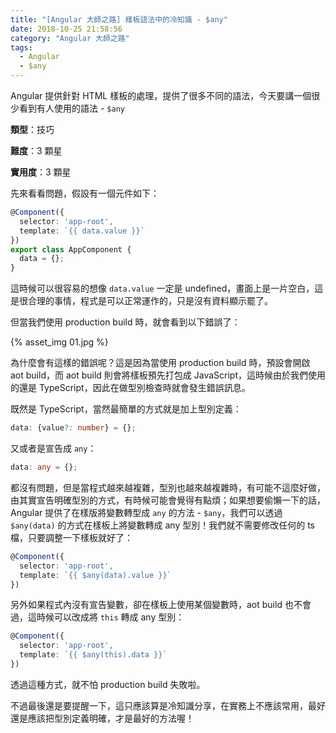 ```yaml
---
title: "[Angular 大師之路] 樣板語法中的冷知識 - $any"
date: 2018-10-25 21:58:56
category: "Angular 大師之路"
tags:
  - Angular
  - $any
---
```


Angular 提供針對 HTML 樣板的處理，提供了很多不同的語法，今天要講一個很少看到有人使用的語法 - `$any`

<!-- more -->

**類型**：技巧

**難度**：3 顆星

**實用度**：3 顆星

先來看看問題，假設有一個元件如下：

```typescript
@Component({
  selector: 'app-root',
  template: `{{ data.value }}`
})
export class AppComponent {
  data = {};
}
```

這時候可以很容易的想像 `data.value` 一定是 undefined，畫面上是一片空白，這是很合理的事情，程式是可以正常運作的，只是沒有資料顯示罷了。

但當我們使用 production build 時，就會看到以下錯誤了：

{% asset_img 01.jpg %}

為什麼會有這樣的錯誤呢？這是因為當使用 production build 時，預設會開啟 aot build，而 aot build 則會將樣板預先打包成 JavaScript，這時候由於我們使用的還是 TypeScript，因此在做型別檢查時就會發生錯誤訊息。

既然是 TypeScript，當然最簡單的方式就是加上型別定義：

```typescript
data: {value?: number} = {};
```

又或者是宣告成 `any`：

```typescript
data: any = {};
```

都沒有問題，但是當程式越來越複雜，型別也越來越複雜時，有可能不這麼好做，由其實宣告明確型別的方式，有時候可能會覺得有點煩；如果想要偷懶一下的話，Angular 提供了在樣版將變數轉型成 `any` 的方法 - `$any`，我們可以透過 `$any(data)` 的方式在樣板上將變數轉成 any 型別！我們就不需要修改任何的 ts 檔，只要調整一下樣板就好了：

```typescript
@Component({
  selector: 'app-root',
  template: `{{ $any(data).value }}`
})
```

另外如果程式內沒有宣告變數，卻在樣板上使用某個變數時，aot build 也不會過，這時候可以改成將 `this` 轉成 any 型別：

```typescript
@Component({
  selector: 'app-root',
  template: `{{ $any(this).data }}`
})
```

透過這種方式，就不怕 production build 失敗啦。

不過最後還是要提醒一下，這只應該算是冷知識分享，在實務上不應該常用，最好還是應該把型別定義明確，才是最好的方法喔！

